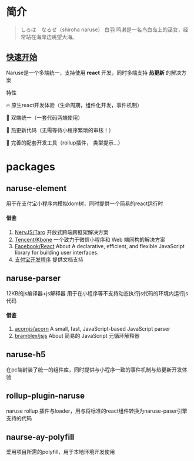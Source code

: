 # 简介

> しろは　なるせ（shiroha naruse） 白羽 鸣濑是一名鸟白岛上的巫女，经常站在海岸边眺望大海。
## [快速开始](./快速开始.md)

Naruse是一个多端统一，支持使用 **react** 开发，同时多端支持  **热更新**  的解决方案

特性

🔥   原生react开发体验（生命周期，组件化开发，事件机制）

🍰   双端统一（一套代码两端使用）

🚀   热更新代码（无需等待小程序繁琐的审核！）

🧱   完善的配套开发工具（rollup插件， 类型提示...）



# packages
## naruse-element
用于在支付宝小程序内模拟dom树，同时提供一个简易的react运行时
#### 借鉴
1. [NervJS/Taro](https://github.com/NervJS/taro/tree/next/packages/taro-runtime)
   开放式跨端跨框架解决方案
2. [Tencent/Kbone](https://github.com/Tencent/kbone)
   一个致力于微信小程序和 Web 端同构的解决方案
3. [Facebook/React](https://github.com/facebook/react)
   About A declarative, efficient, and flexible JavaScript library for building user interfaces.
4. [支付宝开发程序](https://opendocs.alipay.com/mini/developer) 提供文档支持

## naruse-parser
12KB的js编译器+js解释器
用于在小程序等不支持动态执行js代码的环境内运行js代码

#### 借鉴
1. [acornjs/acorn](https://github.com/acornjs/acorn)
   A small, fast, JavaScript-based JavaScript parser
2. [bramblex/jsjs](https://github.com/bramblex/jsjs)
   About
简易的 JavaScript 元循环解释器

## naruse-h5
在pc端封装了统一的组件库，同时提供与小程序一致的事件机制与热更新开发体验

## rollup-plugin-naruse
naruse rollup 插件与loader，用与将标准的react组件转换为naruse-paser引擎支持的代码

## naurse-ay-polyfill
爱用项目所需的polyfill，用于本地环境开发使用
